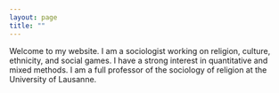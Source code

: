 ```yaml
---
layout: page
title: ""
---
```

Welcome to my website. I am a sociologist working on religion, culture, ethnicity, and social games. I have a strong interest in quantitative and mixed methods. I am a full professor of the sociology of religion at the University of Lausanne. 


